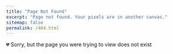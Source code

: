 ```yaml
---
title: "Page Not Found"
excerpt: "Page not found. Your pixels are in another canvas."
sitemap: false
permalink: /404.html
---
```


:broken_heart: Sorry, but the page you were trying to view does not exist 

